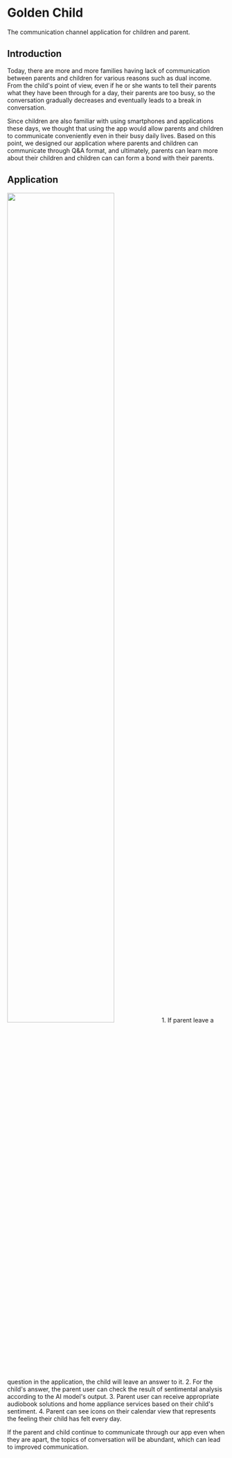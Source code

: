 # Golden Child
The communication channel application for children and parent.

## Introduction
Today, there are more and more families having lack of communication between parents and children for various reasons such as dual income. From the child's point of view, even if he or she wants to tell their parents what they have been through for a day, their parents are too busy, so the conversation gradually decreases and eventually leads to a break in conversation. 

Since children are also familiar with using smartphones and applications these days, we thought that using the app would allow parents and children to communicate conveniently even in their busy daily lives. Based on this point, we designed our application where parents and children can communicate through Q&A format, and ultimately, parents can learn more about their children and children can can form a bond with their parents.

## Application
<img width = "70%" src = "https://user-images.githubusercontent.com/94097318/207865522-7e4075c4-9ef5-4816-a973-b23f96c88146.gif"/>
1. If parent leave a question in the application, the child will leave an answer to it.
2. For the child's answer, the parent user can check the result of sentimental analysis according to the AI model's output.
3. Parent user can receive appropriate audiobook solutions and home appliance services based on their child's sentiment.
4. Parent can see icons on their calendar view that represents the feeling their child has felt every day.

If the parent and child continue to communicate through our app even when they are apart, the topics of conversation will be abundant, which can lead to improved communication.
